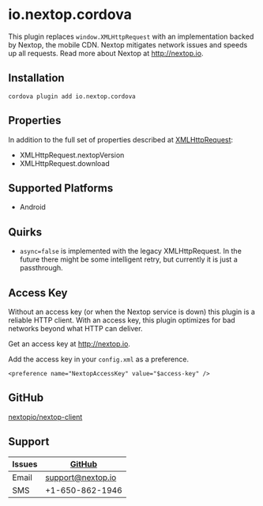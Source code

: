 # io.nextop.cordova

This plugin replaces `window.XMLHttpRequest` with an implementation backed
by Nextop, the mobile CDN. Nextop mitigates network issues
and speeds up all requests. Read more about Nextop at http://nextop.io.

## Installation

```
cordova plugin add io.nextop.cordova
```

## Properties

In addition to the full set of properties described at
 [XMLHttpRequest](https://developer.mozilla.org/en-US/docs/Web/API/XMLHttpRequest):

- XMLHttpRequest.nextopVersion
- XMLHttpRequest.download

## Supported Platforms

- Android

## Quirks

- `async=false` is implemented with the legacy XMLHttpRequest.
  In the future there might be some intelligent retry,
  but currently it is just a passthrough.

## Access Key

Without an access key (or when the Nextop service is down) this plugin is a reliable HTTP client.
With an access key, this plugin optimizes for bad networks beyond what HTTP can deliver.

Get an access key at http://nextop.io.

Add the access key in your `config.xml` as a preference.

```
<preference name="NextopAccessKey" value="$access-key" />
```

## GitHub

[nextopio/nextop-client](https://github.com/nextopio/nextop-client)


## Support

| Issues         | [GitHub](https://github.com/nextopio/nextop-client/issues) |
|----------------|------------------------------------------------------------|
| Email          | support@nextop.io                                          |
| SMS            | +1-650-862-1946                                            |


